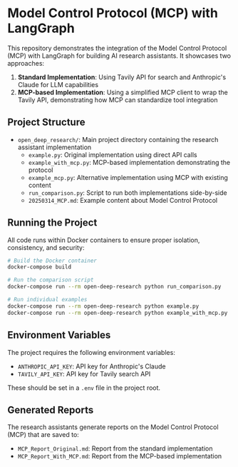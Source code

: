 # Model Control Protocol (MCP) with LangGraph

This repository demonstrates the integration of the Model Control Protocol (MCP) with LangGraph for building AI research assistants. It showcases two approaches:

1. **Standard Implementation**: Using Tavily API for search and Anthropic's Claude for LLM capabilities
2. **MCP-based Implementation**: Using a simplified MCP client to wrap the Tavily API, demonstrating how MCP can standardize tool integration

## Project Structure

- `open_deep_research/`: Main project directory containing the research assistant implementation
  - `example.py`: Original implementation using direct API calls
  - `example_with_mcp.py`: MCP-based implementation demonstrating the protocol
  - `example_mcp.py`: Alternative implementation using MCP with existing content
  - `run_comparison.py`: Script to run both implementations side-by-side
  - `20250314_MCP.md`: Example content about Model Control Protocol

## Running the Project

All code runs within Docker containers to ensure proper isolation, consistency, and security:

```bash
# Build the Docker container
docker-compose build

# Run the comparison script
docker-compose run --rm open-deep-research python run_comparison.py

# Run individual examples
docker-compose run --rm open-deep-research python example.py
docker-compose run --rm open-deep-research python example_with_mcp.py
```

## Environment Variables

The project requires the following environment variables:

- `ANTHROPIC_API_KEY`: API key for Anthropic's Claude
- `TAVILY_API_KEY`: API key for Tavily search API

These should be set in a `.env` file in the project root.

## Generated Reports

The research assistants generate reports on the Model Control Protocol (MCP) that are saved to:

- `MCP_Report_Original.md`: Report from the standard implementation
- `MCP_Report_With_MCP.md`: Report from the MCP-based implementation
